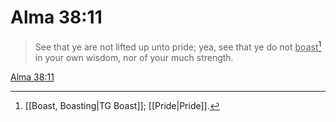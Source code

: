# Alma 38:11

> See that ye are not lifted up unto pride; yea, see that ye do not <u>boast</u>[^a] in your own wisdom, nor of your much strength.

[Alma 38:11](https://www.churchofjesuschrist.org/study/scriptures/bofm/alma/38?lang=eng&id=p11#p11)


[^a]: [[Boast, Boasting|TG Boast]]; [[Pride|Pride]].  
